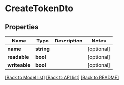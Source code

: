 # CreateTokenDto

## Properties
Name | Type | Description | Notes
------------ | ------------- | ------------- | -------------
**name** | **string** |  | [optional] 
**readable** | **bool** |  | [optional] 
**writeable** | **bool** |  | [optional] 

[[Back to Model list]](../../README.md#documentation-for-models) [[Back to API list]](../../README.md#documentation-for-api-endpoints) [[Back to README]](../../README.md)

